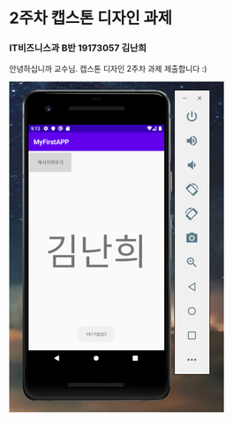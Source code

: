 # 2주차 캡스톤 디자인 과제
### IT비즈니스과 B반 19173057 김난희

안녕하십니까 교수님. 캡스톤 디자인 2주차 과제 제출합니다 :)

<img width="" height="" src="./png/2hw.PNG"></img>
